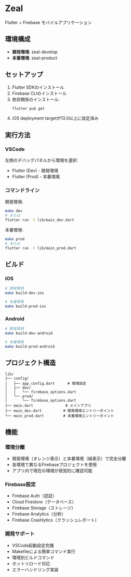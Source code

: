 # Zeal

Flutter + Firebase モバイルアプリケーション

## 環境構成

- **開発環境**: zeal-develop
- **本番環境**: zeal-product

## セットアップ

1. Flutter SDKのインストール
2. Firebase CLIのインストール
3. 依存関係のインストール:
   ```bash
   flutter pub get
   ```
4. iOS deployment targetが13.0以上に設定済み

## 実行方法

### VSCode
左側のデバッグパネルから環境を選択:
- Flutter (Dev) - 開発環境
- Flutter (Prod) - 本番環境

### コマンドライン

開発環境:
```bash
make dev
# または
flutter run -t lib/main_dev.dart
```

本番環境:
```bash
make prod
# または
flutter run -t lib/main_prod.dart
```

## ビルド

### iOS
```bash
# 開発環境
make build-dev-ios

# 本番環境
make build-prod-ios
```

### Android
```bash
# 開発環境
make build-dev-android

# 本番環境
make build-prod-android
```

## プロジェクト構造

```
lib/
├── config/
│   ├── app_config.dart      # 環境設定
│   ├── dev/
│   │   └── firebase_options.dart
│   └── prod/
│       └── firebase_options.dart
├── main.dart               # メインアプリ
├── main_dev.dart          # 開発環境エントリーポイント
└── main_prod.dart         # 本番環境エントリーポイント
```

## 機能

### 環境分離
- 開発環境（オレンジ表示）と本番環境（緑表示）で完全分離
- 各環境で異なるFirebaseプロジェクトを使用
- アプリ内で現在の環境が視覚的に確認可能

### Firebase設定
- Firebase Auth（認証）
- Cloud Firestore（データベース）
- Firebase Storage（ストレージ）
- Firebase Analytics（分析）
- Firebase Crashlytics（クラッシュレポート）

### 開発サポート
- VSCode起動設定完備
- Makefileによる簡単コマンド実行
- 環境別ビルドコマンド
- ホットリロード対応
- エラーハンドリング実装
